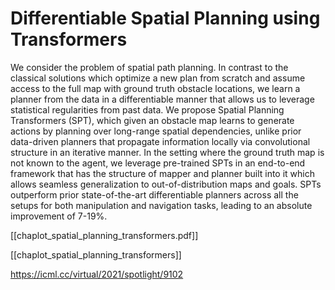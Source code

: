 # Differentiable Spatial Planning using Transformers

We consider the problem of spatial path planning. In contrast to the classical solutions which optimize a new plan from scratch and assume access to the full map with ground truth obstacle locations, we learn a planner from the data in a differentiable manner that allows us to leverage statistical regularities from past data. We propose Spatial Planning Transformers (SPT), which given an obstacle map learns to generate actions by planning over long-range spatial dependencies, unlike prior data-driven planners that propagate information locally via convolutional structure in an iterative manner. In the setting where the ground truth map is not known to the agent, we leverage pre-trained SPTs in an end-to-end framework that has the structure of mapper and planner built into it which allows seamless generalization to out-of-distribution maps and goals. SPTs outperform prior state-of-the-art differentiable planners across all the setups for both manipulation and navigation tasks, leading to an absolute improvement of 7-19%.

[[chaplot_spatial_planning_transformers.pdf]]

[[chaplot_spatial_planning_transformers]]

https://icml.cc/virtual/2021/spotlight/9102



